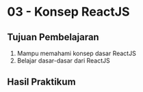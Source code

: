 # 03 - Konsep ReactJS

## Tujuan Pembelajaran

1. Mampu memahami konsep dasar ReactJS
2. Belajar dasar-dasar dari ReactJS


## Hasil Praktikum
